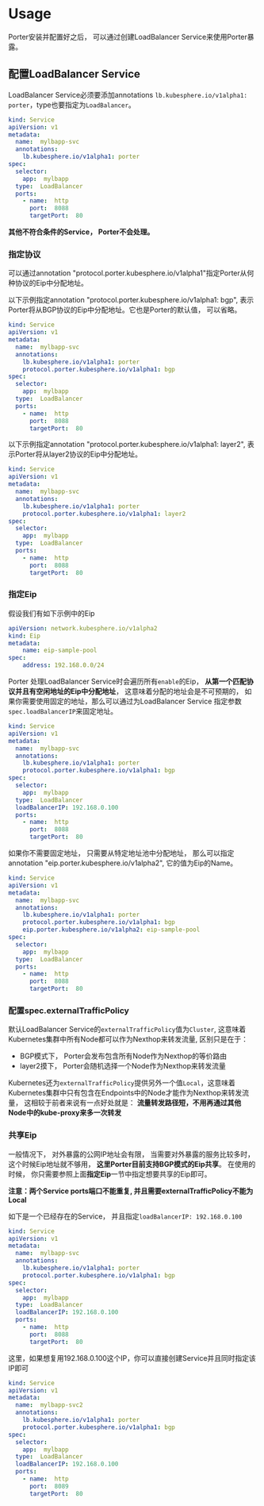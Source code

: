 # Usage

Porter安装并配置好之后， 可以通过创建LoadBalancer Service来使用Porter暴露。

## 配置LoadBalancer Service

LoadBalancer Service必须要添加annotations `lb.kubesphere.io/v1alpha1: porter`，type也要指定为`LoadBalancer`。

```yaml
kind: Service
apiVersion: v1
metadata:
  name:  mylbapp-svc
  annotations:
    lb.kubesphere.io/v1alpha1: porter
spec:
  selector:
    app:  mylbapp
  type:  LoadBalancer
  ports:
    - name:  http
      port:  8088
      targetPort:  80
```

**其他不符合条件的Service， Porter不会处理。**

### 指定协议

可以通过annotation "protocol.porter.kubesphere.io/v1alpha1"指定Porter从何种协议的Eip中分配地址。

以下示例指定annotation "protocol.porter.kubesphere.io/v1alpha1: bgp", 表示Porter将从BGP协议的Eip中分配地址。它也是Porter的默认值， 可以省略。
```yaml
kind: Service
apiVersion: v1
metadata:
  name:  mylbapp-svc
  annotations:
    lb.kubesphere.io/v1alpha1: porter
    protocol.porter.kubesphere.io/v1alpha1: bgp
spec:
  selector:
    app:  mylbapp
  type:  LoadBalancer
  ports:
    - name:  http
      port:  8088
      targetPort:  80
```

以下示例指定annotation "protocol.porter.kubesphere.io/v1alpha1: layer2", 表示Porter将从layer2协议的Eip中分配地址。
```yaml
kind: Service
apiVersion: v1
metadata:
  name:  mylbapp-svc
  annotations:
    lb.kubesphere.io/v1alpha1: porter
    protocol.porter.kubesphere.io/v1alpha1: layer2
spec:
  selector:
    app:  mylbapp
  type:  LoadBalancer
  ports:
    - name:  http
      port:  8088
      targetPort:  80
```

### 指定Eip

假设我们有如下示例中的Eip

```yaml
apiVersion: network.kubesphere.io/v1alpha2
kind: Eip
metadata:
    name: eip-sample-pool
spec:
    address: 192.168.0.0/24
```

Porter 处理LoadBalancer Service时会遍历所有`enable`的Eip， **从第一个匹配协议并且有空闲地址的Eip中分配地址**， 这意味着分配的地址会是不可预期的， 如果你需要使用固定的地址，那么可以通过为LoadBalancer Service 指定参数`spec.loadBalancerIP`来固定地址。

```yaml
kind: Service
apiVersion: v1
metadata:
  name:  mylbapp-svc
  annotations:
    lb.kubesphere.io/v1alpha1: porter
    protocol.porter.kubesphere.io/v1alpha1: bgp
spec:
  selector:
    app:  mylbapp
  type:  LoadBalancer
  loadBalancerIP: 192.168.0.100
  ports:
    - name:  http
      port:  8088
      targetPort:  80
```

如果你不需要固定地址， 只需要从特定地址池中分配地址， 那么可以指定annotation "eip.porter.kubesphere.io/v1alpha2", 它的值为Eip的Name。

```yaml
kind: Service
apiVersion: v1
metadata:
  name:  mylbapp-svc
  annotations:
    lb.kubesphere.io/v1alpha1: porter
    protocol.porter.kubesphere.io/v1alpha1: bgp
    eip.porter.kubesphere.io/v1alpha2: eip-sample-pool
spec:
  selector:
    app:  mylbapp
  type:  LoadBalancer
  ports:
    - name:  http
      port:  8088
      targetPort:  80
```

### 配置spec.externalTrafficPolicy

默认LoadBalancer Service的`externalTrafficPolicy`值为`Cluster`, 这意味着Kubernetes集群中所有Node都可以作为Nexthop来转发流量, 区别只是在于：
* BGP模式下， Porter会发布包含所有Node作为Nexthop的等价路由
* layer2摸下， Porter会随机选择一个Node作为Nexthop来转发流量

Kubernetes还为`externalTrafficPolicy`提供另外一个值`Local`，这意味着Kubernetes集群中只有包含在Endpoints中的Node才能作为Nexthop来转发流量， 这相较于前者来说有一点好处就是： **流量转发路径短，不用再通过其他Node中的kube-proxy来多一次转发**

### 共享Eip

一般情况下， 对外暴露的公网IP地址会有限， 当需要对外暴露的服务比较多时， 这个时候Eip地址就不够用， **这里Porter目前支持BGP模式的Eip共享**。 在使用的时候， 你只需要参照上面**指定Eip**一节中指定想要共享的Eip即可。

**注意：两个Service ports端口不能重复, 并且需要externalTrafficPolicy不能为Local**

如下是一个已经存在的Service， 并且指定`loadBalancerIP: 192.168.0.100`
```yaml
kind: Service
apiVersion: v1
metadata:
  name:  mylbapp-svc
  annotations:
    lb.kubesphere.io/v1alpha1: porter
    protocol.porter.kubesphere.io/v1alpha1: bgp
spec:
  selector:
    app:  mylbapp
  type:  LoadBalancer
  loadBalancerIP: 192.168.0.100
  ports:
    - name:  http
      port:  8088
      targetPort:  80
```
这里，如果想复用192.168.0.100这个IP，你可以直接创建Service并且同时指定该IP即可
```yaml
kind: Service
apiVersion: v1
metadata:
  name:  mylbapp-svc2
  annotations:
    lb.kubesphere.io/v1alpha1: porter
    protocol.porter.kubesphere.io/v1alpha1: bgp
spec:
  selector:
    app:  mylbapp
  type:  LoadBalancer
  loadBalancerIP: 192.168.0.100
  ports:
    - name:  http
      port:  8089
      targetPort:  80
```
